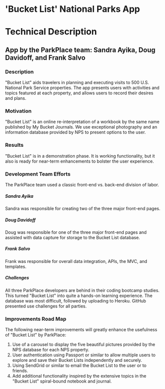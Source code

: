 # 'Bucket List' National Parks App
# Technical Description

## App by the ParkPlace team: Sandra Ayika, Doug Davidoff, and Frank Salvo

### Description
"Bucket List" aids travelers in planning and executing visits to 500 U.S. National Park Service properties. The app presents users with activities and topics featured at each property, and allows users to record their desires and plans.

### Motivation
"Bucket List" is an online re-interpretation of a workbook by the same name published by My Bucket Journals. We use exceptional photography and an information database provided by NPS to present options to the user.

### Results
"Bucket List" is in a demonstration phase. It is working functionality, but it also is ready for near-term enhancements to bolster the user experience.

### Development Team Efforts
The ParkPlace team used a classic front-end vs. back-end division of labor.
##### Sandra Ayika
Sandra was responsible for creating two of the three major front-end pages.
##### Doug Davidoff
Doug was responsible for one of the three major front-end pages and assisted with data capture for storage to the Bucket List database.
##### Frank Salvo
Frank was responsible for overall data integration, APIs, the MVC, and templates.
##### Challenges
All three ParkPlace developers are behind in their coding bootcamp studies. This turned "Bucket List" into quite a hands-on learning experience. The database was most difficult, followed by uploading to Heroku. GitHub presented use challenges for all parties.

### Improvements Road Map
The following near-term improvements will greatly enhance the usefulness of "Bucket List" by ParkPlace:
1. Use of a carousel to display the five beautiful pictures provided by the NPS database for each NPS property.
1. User authentication using Passport or similar to allow multiple users to explore and save their Bucket Lists independently and securely.
1. Using SendGrid or similar to email the Bucket List to the user or to friends.
1. Add additional functionality inspired by the extensive topics in the "Bucket List" spiral-bound notebook and journal.
